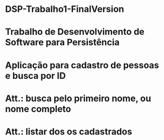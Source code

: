 # DSP-Trabalho1-FinalVersion
# Trabalho de Desenvolvimento de Software para Persistência
# Aplicação para cadastro de pessoas e busca por ID
# Att.: busca pelo primeiro nome, ou nome completo
# Att.: listar dos os cadastrados
